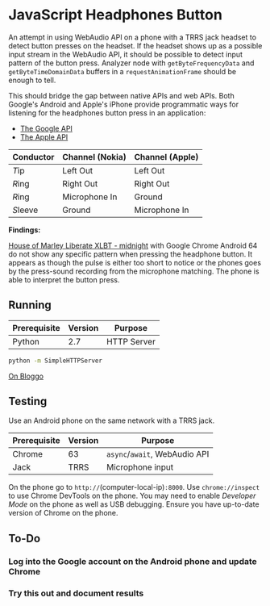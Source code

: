 # JavaScript Headphones Button

An attempt in using WebAudio API on a phone with a TRRS jack headset to detect button presses on the headset.
If the headset shows up as a possible input stream in the WebAudio API, it should be possible to detect input pattern of the button press.
Analyzer node with `getByteFrequencyData` and `getByteTimeDomainData` buffers in a `requestAnimationFrame` should be enough to tell.

This should bridge the gap between native APIs and web APIs.
Both Google's Android and Apple's iPhone provide programmatic ways for listening for the headphones button press in an application:

- [The Google API](https://stackoverflow.com/a/19543982/2715716)
- [The Apple API](https://stackoverflow.com/a/15425324/2715716)

| Conductor | Channel (Nokia) | Channel (Apple) |
|-----------|-----------------|-----------------|
| *T*ip     | Left Out        | Left Out        |
| *R*ing    | Right Out       | Right Out       |
| *R*ing    | Microphone In   | Ground          |
| *S*leeve  | Ground          | Microphone In   |

**Findings:**

[House of Marley Liberate XLBT - midnight](https://www.thehouseofmarley.com/liberate-xlbt-bluetooth-over-ear-headphones-midnight.html)
with Google Chrome Android 64 do not show any specific pattern when pressing the headphone button.
It appears as though the pulse is either too short to notice or the phones goes by the press-sound recording from the microphone matching.
The phone is able to interpret the button press.

## Running

| Prerequisite | Version | Purpose     |
|--------------|---------|-------------|
| Python       | 2.7     | HTTP Server |

```sh
python -m SimpleHTTPServer
```

[On Bloggo](index.html)

## Testing

Use an Android phone on the same network with a TRRS jack.

| Prerequisite | Version | Purpose                       |
|--------------|---------|-------------------------------|
| Chrome       | 63      | `async`/`await`, WebAudio API |
| Jack         | TRRS    | Microphone input              |

On the phone go to `http://`(computer-local-ip)`:8000`.
Use `chrome://inspect` to use Chrome DevTools on the phone.
You may need to enable *Developer Mode* on the phone as well as USB debugging.
Ensure you have up-to-date version of Chrome on the phone.

## To-Do

### Log into the Google account on the Android phone and update Chrome

### Try this out and document results
